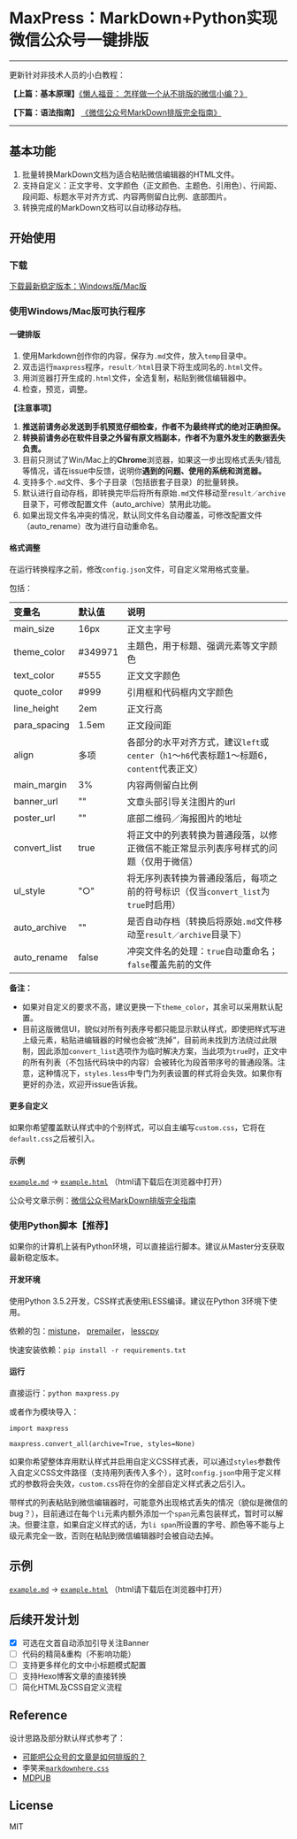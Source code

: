 # MaxPress：MarkDown+Python实现微信公众号一键排版

-------------
更新针对非技术人员的小白教程：

**【上篇：基本原理】**[《懒人福音： 怎样做一个从不排版的微信小编？》](https://mp.weixin.qq.com/s?__biz=MzI2NjM5NDMyMw==&mid=2247483713&idx=1&sn=0ec80785ce60503eb30e4ce27ac89781&chksm=ea8f8efdddf807ebb5137b1f0d8c652bcaa33e861d2c0544b50aeed051361b904cf194f6f844)

**【下篇：语法指南】** [《微信公众号MarkDown排版完全指南》](https://mp.weixin.qq.com/s?__biz=MzI2NjM5NDMyMw==&mid=2247483712&idx=1&sn=e8c2c8e9478045e335033b84f12be46e&chksm=ea8f8efcddf807ea61ce72618e0d89dd755635108cb898bbe1c103fcf2a4a029dc629e35b87b)

-------------

## 基本功能

1. 批量转换MarkDown文档为适合粘贴微信编辑器的HTML文件。
2. 支持自定义：正文字号、文字颜色（正文颜色、主题色、引用色）、行间距、段间距、标题水平对齐方式、内容两侧留白比例、底部图片。
3. 转换完成的MarkDown文档可以自动移动存档。

## 开始使用

### 下载

[下载最新稳定版本：Windows版/Mac版](https://github.com/insula1701/maxpress/releases)

### 使用Windows/Mac版可执行程序

#### 一键排版

1. 使用Markdown创作你的内容，保存为`.md`文件，放入`temp`目录中。
2. 双击运行`maxpress`程序，`result／html`目录下将生成同名的`.html`文件。
3. 用浏览器打开生成的`.html`文件，全选复制，粘贴到微信编辑器中。
4. 检查，预览，调整。

**【注意事项】**

1. **推送前请务必发送到手机预览仔细检查，作者不为最终样式的绝对正确担保。**
2. **转换前请务必在软件目录之外留有原文档副本，作者不为意外发生的数据丢失负责。**
3. 目前只测试了Win/Mac上的**Chrome**浏览器，如果这一步出现格式丢失/错乱等情况，请在issue中反馈，说明你**遇到的问题、使用的系统和浏览器。**
4. 支持多个`.md`文件、多个子目录（包括嵌套子目录）的批量转换。
5. 默认进行自动存档，即转换完毕后将所有原始`.md`文件移动至`result／archive`目录下，可修改配置文件（auto_archive）禁用此功能。
6. 如果出现文件名冲突的情况，默认同文件名自动覆盖，可修改配置文件（auto_rename）改为进行自动重命名。


#### 格式调整

在运行转换程序之前，修改`config.json`文件，可自定义常用格式变量。

包括：

| 变量名 | 默认值 | 说明 |
| :----- | :----- | :---- |
|main_size     |16px   |正文主字号|
|theme_color   |#349971|主题色，用于标题、强调元素等文字颜色|
|text_color    |#555   |正文文字颜色|
|quote_color   |#999   |引用框和代码框内文字颜色|
|line_height   |2em    |正文行高|
|para_spacing  |1.5em  |正文段间距|
|align         |多项    |各部分的水平对齐方式，建议`left`或`center`（`h1`～`h6`代表标题1～标题6，`content`代表正文）|
|main_margin   |3%     |内容两侧留白比例|
|banner_url    |""     |文章头部引导关注图片的url|
|poster_url    |""     |底部二维码／海报图片的地址|
|convert_list  |true   |将正文中的列表转换为普通段落，以修正微信不能正常显示列表序号样式的问题（仅用于微信）|
|ul_style      |"○"    |将无序列表转换为普通段落后，每项之前的符号标识（仅当`convert_list`为`true`时启用）|
|auto_archive  |""     |是否自动存档（转换后将原始`.md`文件移动至`result／archive`目录下）|
|auto_rename   |false  |冲突文件名的处理：`true`自动重命名；`false`覆盖先前的文件|


**备注：**

- 如果对自定义的要求不高，建议更换一下`theme_color`，其余可以采用默认配置。
- 目前这版微信UI，貌似对所有列表序号都只能显示默认样式，即使把样式写进上级元素，粘贴进编辑器的时候也会被“洗掉”，目前尚未找到方法绕过此限制，因此添加`convert_list`选项作为临时解决方案，当此项为`true`时，正文中的所有列表（不包括代码块中的内容）会被转化为段首带序号的普通段落。注意，这种情况下，`styles.less`中专门为列表设置的样式将会失效。如果你有更好的办法，欢迎开issue告诉我。


#### 更多自定义

如果你希望覆盖默认样式中的个别样式，可以自主编写`custom.css`，它将在`default.css`之后被引入。

#### 示例

[`example.md`](https://github.com/insula1701/maxpress/blob/master/temp/example.md) -> 
[`example.html`](https://github.com/insula1701/maxpress/blob/master/result/html) （html请下载后在浏览器中打开）

公众号文章示例：[微信公众号MarkDown排版完全指南](https://mp.weixin.qq.com/s?__biz=MzI2NjM5NDMyMw==&mid=100000048&idx=1&sn=7bb0a7fd4cd92ed6b753e996e7eaf0ce&chksm=6a8f8e8c5df8079af7324b2505670d2abd0e83552873fcdaf7acf52ae8b25399380d60a5d778&mpshare=1&scene=1&srcid=1229tvTWQ1h4dDLJEYny9An8&key=dd3ea87ce1ad0714eaba7dea68d348c20f5b3fb8317e722240f1ef78c7894661ea5fdd718290986a650fdf3b2dd72762d7f4afd75e91ed2a0c7731a2a687388c964eb644526833a72f511f019b2ccb21&ascene=0&uin=MjE0NzM5NTU4MQ%3D%3D&devicetype=iMac+MacBookPro12%2C1+OSX+OSX+10.12.4+build(16E195)&version=12020810&nettype=WIFI&lang=zh_CN&fontScale=100&pass_ticket=6iRWB3aLBCQOXpS5n6I%2BNeH5AK3ygPJiPOMvcoNPo5bULSUy%2BHV4uZXOUJKw3n%2FK)

### 使用Python脚本【推荐】

如果你的计算机上装有Python环境，可以直接运行脚本。建议从Master分支获取最新稳定版本。

#### 开发环境

使用Python 3.5.2开发，CSS样式表使用LESS编译。建议在Python 3环境下使用。

依赖的包：[mistune](https://github.com/lepture/mistune)，
[premailer](https://github.com/peterbe/premailer)，
[lesscpy](https://github.com/lesscpy/lesscpy)

快速安装依赖：`pip install -r requirements.txt`

#### 运行

直接运行：`python maxpress.py`

或者作为模块导入：

```
import maxpress

maxpress.convert_all(archive=True, styles=None)
```
如果你希望整体弃用默认样式并启用自定义CSS样式表，可以通过`styles`参数传入自定义CSS文件路径（支持用列表传入多个），这时`config.json`中用于定义样式的参数将会失效，`custom.css`将在你的全部自定义样式表之后引入。

带样式的列表粘贴到微信编辑器时，可能意外出现格式丢失的情况（貌似是微信的bug？），目前通过在每个`li`元素内额外添加一个`span`元素包装样式，暂时可以解决。但要注意，如果自定义样式的话，为`li span`所设置的字号、颜色等不能与上级元素完全一致，否则在粘贴到微信编辑器时会被自动去掉。

## 示例

[`example.md`](https://github.com/insula1701/maxpress/blob/master/temp/example.md) -> 
[`example.html`](https://github.com/insula1701/maxpress/blob/master/result/html) （html请下载后在浏览器中打开）

## 后续开发计划

- [x] 可选在文首自动添加引导关注Banner
- [ ] 代码的精简&重构（不影响功能）
- [ ] 支持更多样化的文中小标题模式配置
- [ ] 支持Hexo博客文章的直接转换
- [ ] 简化HTML及CSS自定义流程

## Reference

设计思路及部分默认样式参考了：
 - [可能吧公众号的文章是如何排版的？](https://kenengba.com/post/3507.html)
 - 李笑来[`markdownhere.css`](https://gist.github.com/xiaolai/aa190255b7dde302d10208ae247fc9f2)
 - [MDPUB](http://md.codingpy.com/)

## License

MIT
